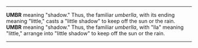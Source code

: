 ***
**UMBR** meaning "shadow." Thus, the familiar *umberlla*, with its ending meaning "little," casts a "little shadow" to keep off the sun or the rain.
**UMBR** meaning "shadow." Thus, the familiar *umberlla*, with "lla" meaning "little," arrange into "little shadow" to keep off the sun or the rain.
***
